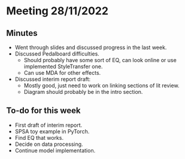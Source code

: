 # Meeting 28/11/2022

## Minutes
- Went through slides and discussed progress in the last week.
- Discussed Pedalboard difficulties.
  - Should probably have some sort of EQ, can look online or use implemented StyleTransfer one.
  - Can use MDA for other effects.
- Discussed interim report draft:
  - Mostly good, just need to work on linking sections of lit review.
  - Diagram should probably be in the intro section.

## To-do for this week 
- First draft of interim report.
- SPSA toy example in PyTorch.
- Find EQ that works.
- Decide on data processing.
- Continue model implementation.